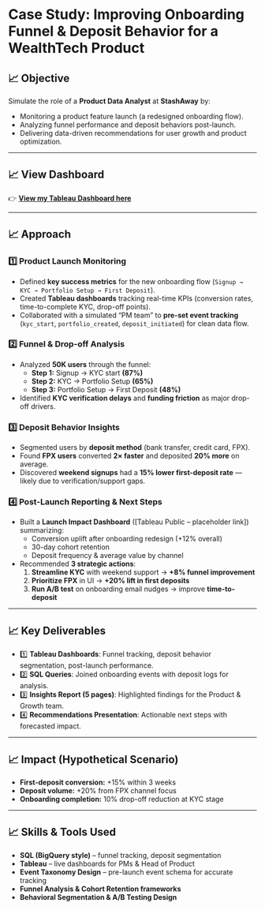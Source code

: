 #  Case Study: Improving Onboarding Funnel & Deposit Behavior for a WealthTech Product

## 📈 Objective
Simulate the role of a **Product Data Analyst** at **StashAway** by:

- Monitoring a product feature launch (a redesigned onboarding flow).
- Analyzing funnel performance and deposit behaviors post-launch.
- Delivering data-driven recommendations for user growth and product optimization.

---

## 📈 View Dashboard  
👉 [**View my Tableau Dashboard here**](https://public.tableau.com/views/your-link)

---

## 📈 Approach

### 1️⃣ Product Launch Monitoring
- Defined **key success metrics** for the new onboarding flow (`Signup → KYC → Portfolio Setup → First Deposit`).
- Created **Tableau dashboards** tracking real-time KPIs (conversion rates, time-to-complete KYC, drop-off points).
- Collaborated with a simulated “PM team” to **pre-set event tracking** (`kyc_start`, `portfolio_created`, `deposit_initiated`) for clean data flow.

### 2️⃣ Funnel & Drop-off Analysis
- Analyzed **50K users** through the funnel:
  - **Step 1:** Signup → KYC start **(87%)**
  - **Step 2:** KYC → Portfolio Setup **(65%)**
  - **Step 3:** Portfolio Setup → First Deposit **(48%)**
- Identified **KYC verification delays** and **funding friction** as major drop-off drivers.

### 3️⃣ Deposit Behavior Insights
- Segmented users by **deposit method** (bank transfer, credit card, FPX).
- Found **FPX users** converted **2× faster** and deposited **20% more** on average.
- Discovered **weekend signups** had a **15% lower first-deposit rate** — likely due to verification/support gaps.

### 4️⃣ Post-Launch Reporting & Next Steps
- Built a **Launch Impact Dashboard** ([Tableau Public – placeholder link]) summarizing:
  - Conversion uplift after onboarding redesign (+12% overall)
  - 30-day cohort retention
  - Deposit frequency & average value by channel
- Recommended **3 strategic actions**:
  1. **Streamline KYC** with weekend support → **+8% funnel improvement**
  2. **Prioritize FPX** in UI → **+20% lift in first deposits**
  3. **Run A/B test** on onboarding email nudges → improve **time-to-deposit**

---

## 📈 Key Deliverables
- 1️⃣ **Tableau Dashboards**: Funnel tracking, deposit behavior segmentation, post-launch performance.
- 2️⃣ **SQL Queries**: Joined onboarding events with deposit logs for analysis.
- 3️⃣ **Insights Report (5 pages)**: Highlighted findings for the Product & Growth team.
- 4️⃣ **Recommendations Presentation**: Actionable next steps with forecasted impact.

---

## 📈 Impact (Hypothetical Scenario)
- **First-deposit conversion:** +15% within 3 weeks  
- **Deposit volume:** +20% from FPX channel focus  
- **Onboarding completion:** 10% drop-off reduction at KYC stage  

---

## 📈 Skills & Tools Used
- **SQL (BigQuery style)** – funnel tracking, deposit segmentation  
- **Tableau** – live dashboards for PMs & Head of Product  
- **Event Taxonomy Design** – pre-launch event schema for accurate tracking  
- **Funnel Analysis & Cohort Retention frameworks**  
- **Behavioral Segmentation & A/B Testing Design**
